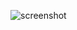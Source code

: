 ![screenshot](chrome://favicon2/?size=24&scaleFactor=1x&showFallbackMonogram=&pageUrl=https%3A%2F%2Fwww.youtube.com%2F)